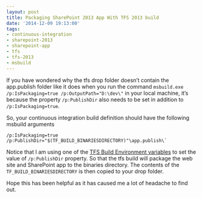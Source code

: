 ```yaml
---
layout: post
title: Packaging SharePoint 2013 App With TFS 2013 build
date: '2014-12-09 19:13:00'
tags:
- continuous-integration
- sharepoint-2013
- sharepoint-app
- tfs
- tfs-2013
- msbuild
---
```


If you have wondered why the tfs drop folder doesn’t contain the app.publish folder like it does when you run the command `msbuild.exe /p:IsPackaging=true /p:OutputPath="D:\dev\"` in your local machine, it’s because the property `/p:PublishDir` also needs to be set in addition to `/p:IsPackaging=true`.

So, your continuous integration build definition should have the following msbuild arguments

    /p:IsPackaging=true /p:PublishDir="$(TF_BUILD_BINARIESDIRECTORY)"\app.publish\`

Notice that I am using one of the [TFS Build Environment variables](http://msdn.microsoft.com/en-gb/library/hh850448.aspx) to set the value of `/p:PublishDir` property. So that the tfs build will package the web site and SharePoint app to the binaries directory. The contents of the `TF_BUILD_BINARIESDIRECTORY` is then copied to your drop folder.

Hope this has been helpful as it has caused me a lot of headache to find out.

